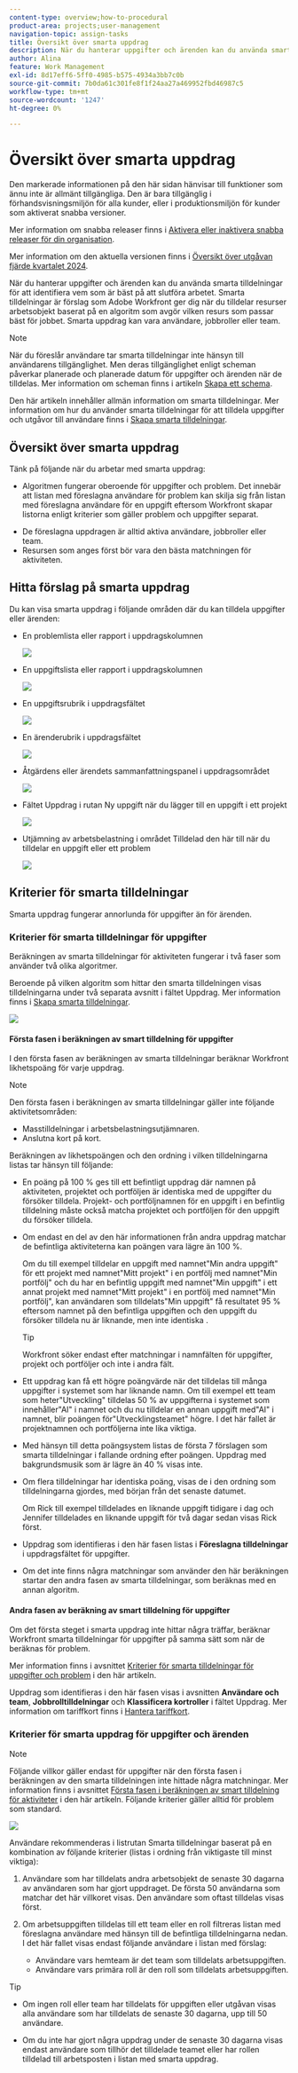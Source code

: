 ```yaml
---
content-type: overview;how-to-procedural
product-area: projects;user-management
navigation-topic: assign-tasks
title: Översikt över smarta uppdrag
description: När du hanterar uppgifter och ärenden kan du använda smarta tilldelningar för att identifiera vem som är bäst på att slutföra arbetet. Smarta tilldelningar är förslag som Adobe Workfront ger dig när du tilldelar resurser arbetsobjekt baserat på en algoritm som avgör vilken resurs som passar bäst för jobbet.
author: Alina
feature: Work Management
exl-id: 8d17eff6-5ff0-4985-b575-4934a3bb7c0b
source-git-commit: 7b0da61c301fe8f1f24aa27a469952fbd46987c5
workflow-type: tm+mt
source-wordcount: '1247'
ht-degree: 0%

---
```


# Översikt över smarta uppdrag

<!--Audited: 07/2024-->

<!--keep the yellow around the Rate card job roles and the Preview intro for those-->

<span class="preview">Den markerade informationen på den här sidan hänvisar till funktioner som ännu inte är allmänt tillgängliga. Den är bara tillgänglig i förhandsvisningsmiljön för alla kunder, eller i produktionsmiljön för kunder som aktiverat snabba versioner.</span>

<span class="preview">Mer information om snabba releaser finns i [Aktivera eller inaktivera snabba releaser för din organisation](/help/quicksilver/administration-and-setup/set-up-workfront/configure-system-defaults/enable-fast-release-process.md).</span>

<span class="preview">Mer information om den aktuella versionen finns i [Översikt över utgåvan fjärde kvartalet 2024](/help/quicksilver/product-announcements/product-releases/24-q4-release-activity/24-q4-release-overview.md).</span>

När du hanterar uppgifter och ärenden kan du använda smarta tilldelningar för att identifiera vem som är bäst på att slutföra arbetet. Smarta tilldelningar är förslag som Adobe Workfront ger dig när du tilldelar resurser arbetsobjekt baserat på en algoritm som avgör vilken resurs som passar bäst för jobbet. Smarta uppdrag kan vara användare, jobbroller eller team.

>[!NOTE]
>
>När du föreslår användare tar smarta tilldelningar inte hänsyn till användarens tillgänglighet. Men deras tillgänglighet enligt scheman påverkar planerade och planerade datum för uppgifter och ärenden när de tilldelas. Mer information om scheman finns i artikeln [Skapa ett schema](../../../administration-and-setup/set-up-workfront/configure-timesheets-schedules/create-schedules.md).

Den här artikeln innehåller allmän information om smarta tilldelningar. Mer information om hur du använder smarta tilldelningar för att tilldela uppgifter och utgåvor till användare finns i [Skapa smarta tilldelningar](../../../manage-work/tasks/assign-tasks/make-smart-assignments.md).

## Översikt över smarta uppdrag

Tänk på följande när du arbetar med smarta uppdrag:

* <span class="preview">Algoritmen fungerar oberoende för uppgifter och problem. Det innebär att listan med föreslagna användare för problem kan skilja sig från listan med föreslagna användare för en uppgift eftersom Workfront skapar listorna enligt kriterier som gäller problem och uppgifter separat. </span>
<!--not sure this is accurate: * Smart assignments do not recommend job roles or teams. Instead, they are suggestions of users who are best fit to complete a task or an issue. -->
* De föreslagna uppdragen är alltid aktiva användare, jobbroller eller team.
* Resursen som anges först bör vara den bästa matchningen för aktiviteten.

## Hitta förslag på smarta uppdrag

Du kan visa smarta uppdrag i följande områden där du kan tilldela uppgifter eller ärenden:

* En problemlista eller rapport i uppdragskolumnen

  ![](assets/smart-assignments-issue-list.png)

* En uppgiftslista eller rapport i uppdragskolumnen

  <span class="preview">![](assets/smart-assignments-task-list.png)</span>

* En uppgiftsrubrik i uppdragsfältet

  <span class="preview">![](assets/smart-assignments-task-header-nwe-350x302.png)</span>

* En ärenderubrik i uppdragsfältet

  ![](assets/smart-assignments-issue-header.png)

* Åtgärdens eller ärendets sammanfattningspanel i uppdragsområdet

  ![](assets/issue-assignments-summary-panel.png)

* Fältet Uppdrag i rutan Ny uppgift när du lägger till en uppgift i ett projekt

  <span class="preview">![](assets/smart-assignments-new-task-modal.png)</span>

<!--this is not possible in the new home  - we have Summary there: 
* The Assignments field for an item listed in the Home area, when you open a task or issue

  ![](assets/smart-assignments-in-home-nwe-350x216.png)
-->

* Utjämning av arbetsbelastning i området Tilldelad den här till när du tilldelar en uppgift eller ett problem

  <span class="preview">![](assets/smart-assignments-workload-balancer-bulk-assignments.png)</span>


## Kriterier för smarta tilldelningar

Smarta uppdrag fungerar annorlunda för uppgifter än för ärenden.

### Kriterier för smarta tilldelningar för uppgifter

Beräkningen av smarta tilldelningar för aktiviteten fungerar i <span class="preview">två faser som använder två olika algoritmer.</span>

<span class="preview">Beroende på vilken algoritm som hittar den smarta tilldelningen visas tilldelningarna under två separata avsnitt i fältet Uppdrag.</span> Mer information finns i [Skapa smarta tilldelningar](/help/quicksilver/manage-work/tasks/assign-tasks/make-smart-assignments.md).

![](assets/smart-assignments-task-list.png)

<div class="preview">

#### Första fasen i beräkningen av smart tilldelning för uppgifter

I den första fasen av beräkningen av smarta tilldelningar beräknar Workfront likhetspoäng för varje uppdrag.

>[!NOTE]
>
>Den första fasen i beräkningen av smarta tilldelningar gäller inte följande aktivitetsområden:
>
>* Masstilldelningar i arbetsbelastningsutjämnaren.
>* Anslutna kort på kort.


Beräkningen av likhetspoängen och den ordning i vilken tilldelningarna listas tar hänsyn till följande:

* En poäng på 100 % ges till ett befintligt uppdrag där namnen på aktiviteten, projektet och portföljen är identiska med de uppgifter du försöker tilldela. Projekt- och portföljnamnen för en uppgift i en befintlig tilldelning måste också matcha projektet och portföljen för den uppgift du försöker tilldela.

* Om endast en del av den här informationen från andra uppdrag matchar de befintliga aktiviteterna kan poängen vara lägre än 100 %.

  Om du till exempel tilldelar en uppgift med namnet&quot;Min andra uppgift&quot; för ett projekt med namnet&quot;Mitt projekt&quot; i en portfölj med namnet&quot;Min portfölj&quot; och du har en befintlig uppgift med namnet&quot;Min uppgift&quot; i ett annat projekt med namnet&quot;Mitt projekt&quot; i en portfölj med namnet&quot;Min portfölj&quot;, kan användaren som tilldelats&quot;Min uppgift&quot; få resultatet 95 % eftersom namnet på den befintliga uppgiften och den uppgift du försöker tilldela nu är liknande, men inte identiska .

  >[!TIP]
  >
  >  Workfront söker endast efter matchningar i namnfälten för uppgifter, projekt och portföljer och inte i andra fält.

* Ett uppdrag kan få ett högre poängvärde när det tilldelas till många uppgifter i systemet som har liknande namn. Om till exempel ett team som heter&quot;Utveckling&quot; tilldelas 50 % av uppgifterna i systemet som innehåller&quot;AI&quot; i namnet och du nu tilldelar en annan uppgift med&quot;AI&quot; i namnet, blir poängen för&quot;Utvecklingsteamet&quot; högre. I det här fallet är projektnamnen och portföljerna inte lika viktiga.

* Med hänsyn till detta poängsystem listas de första 7 förslagen som smarta tilldelningar i fallande ordning efter poängen. Uppdrag med bakgrundsmusik som är lägre än 40 % visas inte.

* Om flera tilldelningar har identiska poäng, visas de i den ordning som tilldelningarna gjordes, med början från det senaste datumet.

  Om Rick till exempel tilldelades en liknande uppgift tidigare i dag och Jennifer tilldelades en liknande uppgift för två dagar sedan visas Rick först.

* Uppdrag som identifieras i den här fasen listas i    **Föreslagna tilldelningar** i uppdragsfältet för uppgifter.

* Om det inte finns några matchningar som använder den här beräkningen startar den andra fasen av smarta tilldelningar, som beräknas med en annan algoritm.

</div>

#### Andra fasen av beräkning av smart tilldelning för uppgifter

Om det första steget i smarta uppdrag inte hittar några träffar, beräknar Workfront smarta tilldelningar för uppgifter på samma sätt som när de beräknas för problem.

Mer information finns i avsnittet [Kriterier för smarta tilldelningar för uppgifter och problem](#smart-assignments-criteria-for-tasks-and-issues) i den här artikeln.

Uppdrag som identifieras i den här fasen visas i avsnitten **Användare och team**, **Jobbrolltilldelningar** och <span class="preview">**Klassificera kortroller**</span> i fältet Uppdrag. <span class="preview">Mer information om tariffkort finns i [Hantera tariffkort](/help/quicksilver/administration-and-setup/set-up-workfront/configure-system-defaults/manage-rate-cards.md)</span>. <!--keep the rate cards roles in yellow after the release of assignments to Prod-->

### Kriterier för smarta uppdrag för uppgifter och ärenden


>[!NOTE]
>
>Följande villkor gäller endast för uppgifter när den första fasen i beräkningen av den smarta tilldelningen inte hittade några matchningar. Mer information finns i avsnittet [Första fasen i beräkningen av smart tilldelning för aktiviteter](#first-phase-of-smart-assignment-calculation-for-tasks) i den här artikeln. Följande kriterier gäller alltid för problem som standard.

![](assets/smart-assignments-issue-header.png)

Användare rekommenderas i listrutan Smarta tilldelningar baserat på en kombination av följande kriterier (listas i ordning från viktigaste till minst viktiga):

1. Användare som har tilldelats andra arbetsobjekt de senaste 30 dagarna av användaren som har gjort uppdraget. De första 50 användarna som matchar det här villkoret visas. Den användare som oftast tilldelas visas först.

2. Om arbetsuppgiften tilldelas till ett team eller en roll filtreras listan med föreslagna användare med hänsyn till de befintliga tilldelningarna nedan. I det här fallet visas endast följande användare i listan med förslag:

   * Användare vars hemteam är det team som tilldelats arbetsuppgiften.
   * Användare vars primära roll är den roll som tilldelats arbetsuppgiften.

>[!TIP]
>
>* Om ingen roll eller team har tilldelats för uppgiften eller utgåvan visas alla användare som har tilldelats de senaste 30 dagarna, upp till 50 användare.
>
>* Om du inte har gjort några uppdrag under de senaste 30 dagarna visas endast användare som tillhör det tilldelade teamet eller har rollen tilldelad till arbetsposten i listan med smarta uppdrag.



<!--the commented out piece in the tip above was live before but I am not totally sure that smart assignments look at your team. I think they look JUST at the team/ role assigned to the work item; see this help site request for more info: https://experience.adobe.com/#/@adobeinternalworkfront/so:hub-Hub/workfront/issue/62fd222200037eb87572c5b6ad6bf53e/overview -->
<!--
<div data-mc-conditions="QuicksilverOrClassic.Draft mode">
<div>
<h3>Smart assignments criteria for the Production environment</h3>
<p>(NOTE: drafted,this was the case BEFORE we updated the logic in the WB - with the 21.4 release)</p>
</div>
<p>Smart assignments display on tasks and issues when the following conditions are met:</p>
<ul>
<li>The task or issue is subordinate to a parent task or issue that has a user, team, or job role currently assigned. </li>
</ul>
<p>Smart assignments display the top twenty recommendations based on a proprietary algorithm that uses your own team information.</p>
<p>Users are recommended in the smart assignments drop-down list based on a combination of the following criteria (listed in order from most important to least important):</p>
<ul>
<li>The user has the team assigned to the task or issue designated as their Home Team</li>
<li>The user is also assigned to the parent task</li>
<li>The user has the same primary job role as is currently assigned to the task or issue</li>
<li>The user has the team assigned to the parent task or issue designated as their Home Team</li>
<li>The user is associated with the same primary job role currently assigned to the parent task</li>
<li>The user is a member of the same team as the user who assigned the task or issue and the team is designated as their Home Team</li>
<li>The user is a member of the same Home Group as the user who is assigning the task or issue</li>
<li>The user has the same primary job role as the user who is assigning the task or issue.</li>
</ul>
</div>
-->

<!--
<div data-mc-conditions="QuicksilverOrClassic.Draft mode">
<h2>Make smart assignments</h2>
<p>(NOTE:&nbsp;this was moved to its own article: make-smart-assignments.) </p>
<p>Smart assignments are available in most locations where you can make assignments in Workfront.</p>
<p>You can use smart assignments on tasks and issues that have previously been assigned to a job role or a team.</p> <note type="note">
You must have a Plan or a Work license and have at least Contribute permissions to a task or an issue to be able to make assignments to the task or the issue. You must have the Make Assignments option enabled in your permission level to make assignments.
</note>
<p>To use smart assignments:</p>
<ol>
<li value="1">Navigate to an issue or a task and click one of the following fields to edit them: <br>
<ul>
<li><p data-mc-conditions="QuicksilverOrClassic.Quicksilver">The <strong>Assignments</strong> field in the task or issue header</p></li>
<li>The <strong>Assignments</strong> field of a task or issue list using in-line editing in a task or issue list. </li>
<li>The <strong>Assignee</strong> field after you have clicked <strong>Advanced</strong> from a task or an issue. </li>
</ul></li>
<li value="2"> <p>Place your cursor in the assignment field, and wait for two seconds, then the <strong>Suggestions</strong> list is displayed.</p> <p>Users displayed in this list are the smart assignment suggestions for the task or the issue.<br></p> <p> <img src="assets/nwe-smart-assignment-suggestions-350x160.png" style="width: 350;height: 160;" data-mc-conditions="QuicksilverOrClassic.Quicksilver"> </p> </li>
<li value="3"> <p>Select the user in the recommendations list by clicking their name. </p> <p>If there are no suggestions, the suggestion list does not open.</p> </li>
<li value="4">(Optional) If you do not want to use one of the recommended users from the smart assignments list, start typing the name of the desired user and select the name when it appears in the list.</li>
<li value="5">Click <strong>Enter</strong> to make the assignment. </li>
</ol>
</div>
-->
